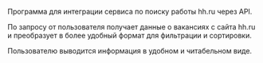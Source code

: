 Программа для интеграции сервиса по поиску работы hh.ru через API. 

По запросу от пользователя получает данные о вакансиях с сайта hh.ru и преобразует в более удобный формат для фильтрации и сортировки.

Пользователю выводится информация в удобном и читабельном виде.